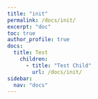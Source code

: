 ```yaml
---
title: "init"
permalink: /docs/init/
excerpt: "doc"
toc: true
author_profile: true
docs:
  title: Test
    children:
      - title: "Test Child"
        url: /docs/init/
sidebar:
  nav: "docs"
---
```


